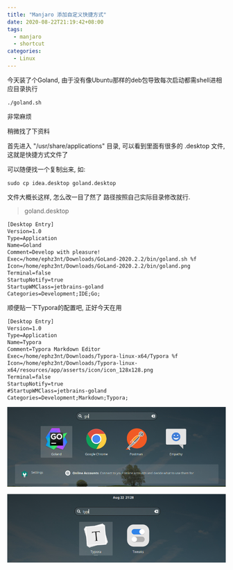 ```yaml
---
title: "Manjaro 添加自定义快捷方式"
date: 2020-08-22T21:19:42+08:00
tags: 
  - manjaro
  - shortcut
categories:
  - Linux
---
```


今天装了个Goland, 由于没有像Ubuntu那样的deb包导致每次启动都需shell进相应目录执行

```shell
./goland.sh
```

非常麻烦

稍微找了下资料

首先进入 "/usr/share/applications" 目录, 可以看到里面有很多的 .desktop 文件, 这就是快捷方式文件了

可以随便找一个复制出来, 如:

```shell
sudo cp idea.desktop goland.desktop
```

文件大概长这样, 怎么改一目了然了 路径按照自己实际目录修改就行.

> goland.desktop

```shell
[Desktop Entry]
Version=1.0
Type=Application
Name=Goland
Comment=Develop with pleasure!
Exec=/home/ephz3nt/Downloads/GoLand-2020.2.2/bin/goland.sh %f
Icon=/home/ephz3nt/Downloads/GoLand-2020.2.2/bin/goland.png
Terminal=false
StartupNotify=true
StartupWMClass=jetbrains-goland
Categories=Development;IDE;Go;
```

顺便贴一下Typora的配置吧, 正好今天在用 

```shell
[Desktop Entry]
Version=1.0
Type=Application
Name=Typora
Comment=Typora Markdown Editor
Exec=/home/ephz3nt/Downloads/Typora-linux-x64/Typora %f
Icon=/home/ephz3nt/Downloads/Typora-linux-x64/resources/app/asserts/icon/icon_128x128.png
Terminal=false
StartupNotify=true
#StartupWMClass=jetbrains-goland
Categories=Development;Markdown;Typora;
```

![goland](../../../../images/manjaro-custom-shortcut/goland.png)

![typora](../../../../images/manjaro-custom-shortcut/typora.png)